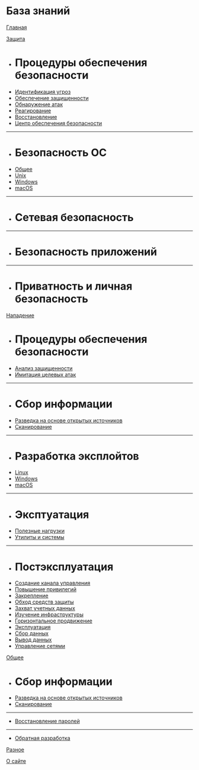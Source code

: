 # База знаний

[Главная](index.md)

[Защита]()

  + # Процедуры обеспечения безопасности
  * [Идентификация угроз]()
  * [Обеспечение защищенности]()
  * [Обнаружение атак]()
  * [Реагирование]()
  * [Восстановление]()
  * [Центр обеспечения безопасности]()
  - - - -
  + # Безопасность ОС
  + [Общее]()
  + [Unix]()
  + [Windows]()
  + [macOS]()
  - - - -
  + # Сетевая безопасность
  - - - -
  + # Безопасность приложений
  - - - -
  + # Приватность и личная безопасность

[Нападение]()

  + # Процедуры обеспечения безопасности
  * [Анализ защищенности]()
  * [Имитация целевых атак]()
  - - - -
  + # Сбор информации
  * [Разведка на основе открытых источников](common_security/open_source_intelligence/open_source_intelligence.md)
  * [Сканирование]()
  - - - -
  + # Разработка эксплойтов
  * [Linux]()
  * [Windows]()
  * [macOS]()
  - - - -
  + # Эксптуатация
  * [Полезные нагрузки]()
  * [Утилиты и системы]()
  - - - -
  + # Постэксплуатация
  * [Создание канала управления]()
  * [Повышение привилегий]()
  * [Закрепление]()
  * [Обход средств защиты]()
  * [Захват учетных данных]()
  * [Изучение инфраструктуры]()
  * [Горизонтальное продвижение]()
  * [Эксплуатация]()
  * [Сбор данных]()
  * [Вывод данных]()
  * [Управление сетями]()

[Общее]()

  + # Сбор информации
  * [Разведка на основе открытых источников](common_security/open_source_intelligence/open_source_intelligence.md)
  * [Сканирование]()
  - - - -
  + [Восстановление паролей]()
  - - - -
  + [Обратная разработка]()

[Разное]()

[О сайте](about.md)
